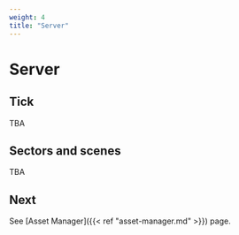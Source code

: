 ```yaml
---
weight: 4
title: "Server"
---
```


# Server

## Tick

TBA

## Sectors and scenes

TBA

## Next

See [Asset Manager]({{< ref "asset-manager.md" >}}) page.
